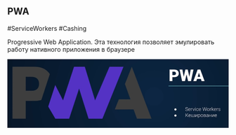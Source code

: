 ## **PWA**
#ServiceWorkers #Cashing

Progressive Web Application. Эта технология позволяет эмулировать работу нативного приложения в браузере

![](_png/Pasted%20image%2020220907172442.png)